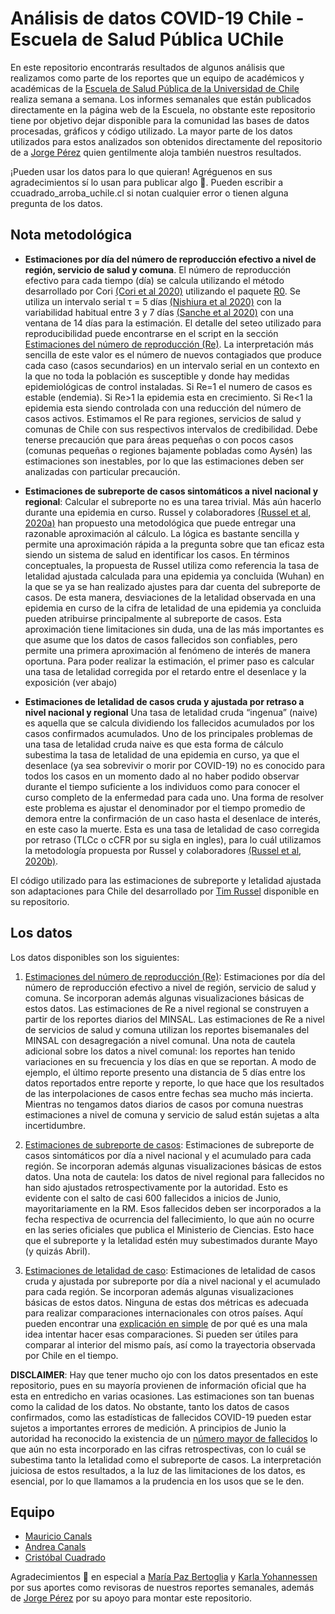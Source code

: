Análisis de datos COVID-19 Chile - Escuela de Salud Pública UChile
==================================================================

En este repositorio encontrarás resultados de algunos análisis que
realizamos como parte de los reportes que un equipo de académicos y
académicas de la [Escuela de Salud Pública de la Universidad de
Chile](http://www.saludpublica.uchile.cl) realiza semana a semana. Los
informes semanales que están publicados directamente en la página web de
la Escuela, no obstante este repositorio tiene por objetivo dejar
disponible para la comunidad las bases de datos procesadas, gráficos y
código utilizado. La mayor parte de los datos utilizados para estos
analizados son obtenidos directamente del repositorio de a [Jorge
Pérez](https://github.com/jorgeperezrojas/covid19-data) quien
gentilmente aloja también nuestros resultados.

¡Pueden usar los datos para lo que quieran! Agréguenos en sus
agradecimientos sí lo usan para publicar algo 🥰. Pueden escribir a
ccuadrado\_arroba\_uchile.cl si notan cualquier error o tienen alguna
pregunta de los datos.

Nota metodológica
-----------------

-   **Estimaciones por día del número de reproducción efectivo a nivel
    de región, servicio de salud y comuna**. El número de reproducción
    efectivo para cada tiempo (día) se calcula utilizando el método
    desarrollado por Cori [(Cori et
    al 2020)](https://academic.oup.com/aje/article/178/9/1505/89262)
    utilizando el paquete
    [R0](https://www.rdocumentation.org/packages/R0/versions/1.2-6). Se
    utiliza un intervalo serial τ = 5 días [(Nishiura et
    al 2020)](https://www.ijidonline.com/article/S1201-9712(20)30119-3/fulltext)
    con la variabilidad habitual entre 3 y 7 días [(Sanche et
    al 2020)](https://wwwnc.cdc.gov/eid/article/26/7/20-0282_article) con una
    ventana de 14 días para la estimación. El detalle del seteo utilizado
    para reproducibilidad puede encontrarse en el script  en la
    sección [Estimaciones del número de reproducción (Re)](Re). 
    La interpretación más sencilla de este valor es el número de nuevos
    contagiados que produce cada caso (casos secundarios) en un
    intervalo serial en un contexto en la que no toda la población es
    susceptible y donde hay medidas epidemiológicas de control
    instaladas. Si Re=1 el numero de casos es estable (endemia). Si
    Re&gt;1 la epidemia esta en crecimiento. Si Re&lt;1 la epidemia esta
    siendo controlada con una reducción del número de casos activos.
    Estimamos el Re para regiones, servicios de salud y comunas de Chile
    con sus respectivos intervalos de credibilidad. Debe tenerse
    precaución que para áreas pequeñas o con pocos casos (comunas
    pequeñas o regiones bajamente pobladas como Aysén) las estimaciones
    son inestables, por lo que las estimaciones deben ser analizadas con
    particular precaución.

-   **Estimaciones de subreporte de casos sintomáticos a nivel nacional
    y regional**: Calcular el subreporte no es una tarea trivial. Más
    aún hacerlo durante una epidemia en curso. Russel y colaboradores
    [(Russel et al,
    2020a)](https://cmmid.github.io/topics/covid19/severity/global_cfr_estimates.html?fbclid=IwAR31V4DbTkUDkJJKpfJMI1M7sYxt16EMQ9yRH5Y-lV0lAIH2mbkfkFZ5zeE)
    han propuesto una metodológica que puede entregar una razonable
    aproximación al cálculo. La lógica es bastante sencilla y permite
    una aproximación rápida a la pregunta sobre que tan eficaz esta
    siendo un sistema de salud en identificar los casos. En términos
    conceptuales, la propuesta de Russel utiliza como referencia la tasa
    de letalidad ajustada calculada para una epidemia ya concluida
    (Wuhan) en la que se ya se han realizado ajustes para dar cuenta del
    subreporte de casos. De esta manera, desviaciones de la letalidad
    observada en una epidemia en curso de la cifra de letalidad de una
    epidemia ya concluida pueden atribuirse principalmente al subreporte
    de casos. Esta aproximación tiene limitaciones sin duda, una de las
    más importantes es que asume que los datos de casos fallecidos son
    confiables, pero permite una primera aproximación al fenómeno de
    interés de manera oportuna. Para poder realizar la estimación, el
    primer paso es calcular una tasa de letalidad corregida por el
    retardo entre el desenlace y la exposición (ver abajo)

-   **Estimaciones de letalidad de casos cruda y ajustada por retraso a
    nivel nacional y regional** Una tasa de letalidad cruda “ingenua”
    (naive) es aquella que se calcula dividiendo los fallecidos
    acumulados por los casos confirmados acumulados. Uno de los
    principales problemas de una tasa de letalidad cruda naive es que
    esta forma de cálculo subestima la tasa de letalidad de una epidemia
    en curso, ya que el desenlace (ya sea sobrevivir o morir por
    COVID-19) no es conocido para todos los casos en un momento dado al
    no haber podido observar durante el tiempo suficiente a los
    individuos como para conocer el curso completo de la enfermedad para
    cada uno. Una forma de resolver este problema es ajustar el
    denominador por el tiempo promedio de demora entre la confirmación
    de un caso hasta el desenlace de interés, en este caso la muerte.
    Esta es una tasa de letalidad de caso corregida por retraso (TLCc o
    cCFR por su sigla en ingles), para lo cuál utilizamos la metodología
    propuesta por Russel y colaboradores [(Russel et al,
    2020b)](https://www.eurosurveillance.org/content/10.2807/1560-7917.ES.2020.25.12.2000256).

El código utilizado para las estimaciones de subreporte y letalidad
ajustada son adaptaciones para Chile del desarrollado por [Tim
Russel](https://github.com/thimotei/CFR_calculation) disponible en su
repositorio.

Los datos
---------

Los datos disponibles son los siguientes:

1.  [Estimaciones del número de reproducción (Re)](Re): Estimaciones por
    día del número de reproducción efectivo a nivel de región, servicio
    de salud y comuna. Se incorporan además algunas visualizaciones
    básicas de estos datos. Las estimaciones de Re a nivel regional se
    construyen a partir de los reportes diarios del MINSAL. Las
    estimaciones de Re a nivel de servicios de salud y comuna utilizan
    los reportes bisemanales del MINSAL con desagregación a nivel
    comunal. Una nota de cautela adicional sobre los datos a nivel comunal: los 
    reportes han tenido variaciones en su frecuencia y los días en que se reportan.
    A modo de ejemplo, el último reporte presento una distancia de 5 días entre
    los datos reportados entre reporte y reporte, lo que hace que los resultados
    de las interpolaciones de casos entre fechas sea mucho más incierta.
    Mientras no tengamos datos diarios de casos por comuna nuestras estimaciones
    a nivel de comuna y servicio de salud están sujetas a alta incertidumbre.

2.  [Estimaciones de subreporte de casos](Subreporte): Estimaciones de
    subreporte de casos sintomáticos por día a nivel nacional y el
    acumulado para cada región. Se incorporan además algunas
    visualizaciones básicas de estos datos. Una nota de cautela: los datos
    de nivel regional para fallecidos no han sido ajustados retrospectivamente
    por la autoridad. Esto es evidente con el salto de casi 600 fallecidos a inicios
    de Junio, mayoritariamente en la RM. Esos fallecidos deben ser incorporados
    a la fecha respectiva de ocurrencia del fallecimiento, lo que aún no ocurre
    en las series oficiales que publica el Ministerio de Ciencias. Esto hace que
    el subreporte y la letalidad estén muy subestimados durante Mayo (y quizás Abril).

3.  [Estimaciones de letalidad de caso](Letalidad): Estimaciones de
    letalidad de casos cruda y ajustada por subreporte por día a nivel
    nacional y el acumulado para cada región. Se incorporan además
    algunas visualizaciones básicas de estos datos. Ninguna de estas dos
    métricas es adecuada para realizar comparaciones internacionales con
    otros países. Aquí pueden encontrar una [explicación en
    simple](https://twitter.com/ccuadradon/status/1247693886195195905)
    de por qué es una mala idea intentar hacer esas comparaciones. Si
    pueden ser útiles para comparar al interior del mismo país, así como
    la trayectoria observada por Chile en el tiempo.

**DISCLAIMER**: Hay que tener mucho ojo con los datos presentados en
este repositorio, pues en su mayoría provienen de información oficial
que ha esta en entredicho en varias ocasiones. Las estimaciones son tan
buenas como la calidad de los datos. No obstante, tanto los datos de
casos confirmados, como las estadísticas de fallecidos COVID-19 pueden
estar sujetos a importantes errores de medición. A principios de Junio la autoridad ha reconocido la existencia de un [número mayor de fallecidos](https://www.latercera.com/nacional/noticia/manalich-anuncia-correccion-en-cifra-de-fallecidos-con-covid-19-incorpora-a-653-personas-y-eleva-cifra-total-a-2290/VR2N2AWOIZAGJHDTDRWA7AON3M/) lo que aún no esta incorporado en las cifras retrospectivas, con lo cuál se subestima tanto la letalidad como el subreporte de casos.
La interpretación juiciosa de estos resultados, a la luz de las limitaciones de los datos,
es esencial, por lo que llamamos a la prudencia en los usos que se le
den.

Equipo
------

-   [Mauricio
    Canals](http://www.saludpublica.uchile.cl/academicos/salud-ambiental/138634/mauricio-canals-lambarri)
-   [Andrea
    Canals](http://www.saludpublica.uchile.cl/academicos/bioestadistica/136193/maria-andrea-canals-cifuentes)
-   [Cristóbal Cuadrado](https://github.com/ccuadradon)

Agradecimientos 🥰 en especial a [María Paz
Bertoglia](http://www.saludpublica.uchile.cl/academicos/nutricion-de-poblaciones/103392/maria-paz-bertoglia-arredondo)
y [Karla
Yohannessen](http://www.saludpublica.uchile.cl/academicos/salud-ambiental/104656/karla-yohannessen-vasquez)
por sus aportes como revisoras de nuestros reportes semanales, además de
[Jorge Pérez](https://github.com/jorgeperezrojas/covid19-data) por su
apoyo para montar este repositorio.
